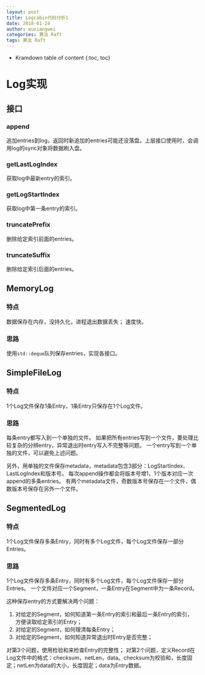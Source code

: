 ```yaml
---
layout: post
title: Logcabin代码分析1
date: 2018-01-24
author: wuxiangwei
categories: 算法 Raft
tags: 算法 Raft
---
```


* Kramdown table of content
{:toc, toc}

# Log实现 #

## 接口 ##

### append ###

追加entries到log，返回时新追加的entries可能还没落盘。上层接口使用时，会调用log的sync对象将数据刷入盘。

### getLastLogIndex ###

获取log中最新entry的索引。

### getLogStartIndex ###

获取log中第一条entry的索引。

### truncatePrefix ###

删除给定索引前面的entries。

### truncateSuffix ###

删除给定索引后面的entries。

## MemoryLog ##

### 特点 ###


数据保存在内存，没持久化，进程退出数据丢失；
速度快。

### 思路 ###

使用`std::deque`队列保存entries，实现各接口。

## SimpleFileLog ##

### 特点 ###

1个Log文件保存1条Entry，1条Entry只保存在1个Log文件。

### 思路 ###

每条entry都写入到一个单独的文件。
如果把所有entries写到一个文件，要处理比较复杂的分辨entry，异常退出时entry写入不完整等问题。
一个entry写到一个单独的文件，可以避免上述问题。

另外，用单独的文件保存metadata，metadata包含3部分：LogStartIndex、LastLogIndex和版本号。
每次append操作都会将版本号增1，1个版本对应一次append的多条entries。 有两个metadata文件，奇数版本号保存在一个文件，偶数版本号保存在另外一个文件。

## SegmentedLog ##

### 特点 ###

1个Log文件保存多条Entry，同时有多个Log文件，每个Log文件保存一部分Entries。

### 思路 ###

1个Log文件保存多条Entry，同时有多个Log文件，每个Log文件保存一部分Entries。
一个文件对应一个Segment，一条Entry在Segment中为一条Record。

这种保存entry的方式要解决两个问题：

1. 对给定的Segment，如何知道第一条Entry的索引和最后一条Entry的索引， 方便读取给定索引的Entry；
2. 对给定的Segment，如何理清每条Entry；
3. 对给定的Segment，如何知道异常退出时Entry是否完整；

对第3个问题，使用检验和来检查Entry的完整性；
对第2个问题，定义Record在Log文件中的格式：checksum，netLen，data。checksum为校验和，长度固定；netLen为data的大小，长度固定；data为Entry数据。







